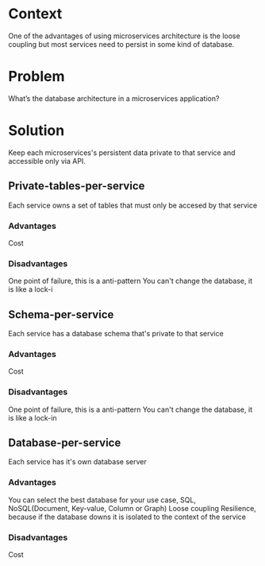 # Context

One of the advantages of using microservices architecture is the loose coupling but most services need to persist in some kind of database.

# Problem

What’s the database architecture in a microservices application?

# Solution

Keep each microservices's persistent data private to that service and accessible only via API.

## Private-tables-per-service

Each service owns a set of tables that must only be accesed by that service

### Advantages

Cost

### Disadvantages

One point of failure, this is a anti-pattern
You can't change the database, it is like a lock-i

## Schema-per-service

Each service has a database schema that's private to that service

### Advantages

Cost

### Disadvantages

One point of failure, this is a anti-pattern
You can't change the database, it is like a lock-in

## Database-per-service

Each service has it's own database server

### Advantages

You can select the best database for your use case, SQL, NoSQL(Document, Key-value, Column or Graph)
Loose coupling
Resilience, because if the database downs it is isolated to the context of the service

### Disadvantages

Cost